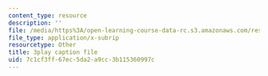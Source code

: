 ```yaml
---
content_type: resource
description: ''
file: /media/https%3A/open-learning-course-data-rc.s3.amazonaws.com/res-6-008-digital-signal-processing-spring-2011/7c1cf3ff67ec5da2a9cc3b115360997c_JtJ3v__Rx7E.vtt
file_type: application/x-subrip
resourcetype: Other
title: 3play caption file
uid: 7c1cf3ff-67ec-5da2-a9cc-3b115360997c
---
```

